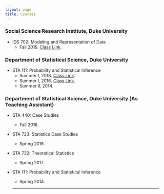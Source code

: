 ```yaml
---
layout: page
title: Courses
---
```


### Social Science Research Institute, Duke University
* IDS 702: Modeling and Representation of Data
  * Fall 2019. [Class Link](https://ids-702-f19.github.io/Course-Website/).

### Department of Statistical Science, Duke University
* STA 111: Probability and Statistical Inference
  * Summer I, 2018. [Class Link](https://akandelanre.github.io/STA111-Summer2018-Course-Wesbite/).
  * Summer I, 2016. [Class Link](https://akandelanre.github.io/STA111-Summer2016-Course-Wesbite/).
  * Summer II, 2014.

### Department of Statistical Science, Duke University (As Teaching Assistant)
* STA 440: Case Studies
  * Fall 2018.

* STA 723: Statistics Case Studies
  * Spring 2018.

* STA 732: Theoretical Statistics
  * Spring 2017.

* STA 111: Probability and Statistical Inference
  * Spring 2014.

  -------------------------
